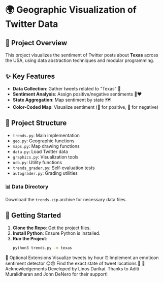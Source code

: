 # 🌍 Geographic Visualization of Twitter Data

## 📜 Project Overview

This project visualizes the sentiment of Twitter posts about **Texas** across the USA, using data abstraction techniques and modular programming. 

## ✨ Key Features

- **Data Collection**: Gather tweets related to "Texas" 🌟
- **Sentiment Analysis**: Assign positive/negative sentiments 💚❤️
- **State Aggregation**: Map sentiment by state 🗺️
- **Color-Coded Map**: Visualize sentiment (🔴 for positive, 🔵 for negative)

## 📁 Project Structure

- `trends.py`: Main implementation
- `geo.py`: Geographic functions
- `maps.py`: Map drawing functions
- `data.py`: Load Twitter data
- `graphics.py`: Visualization tools
- `ucb.py`: Utility functions
- `trends_grader.py`: Self-evaluation tests
- `autograder.py`: Grading utilities

### 📊 Data Directory

Download the `trends.zip` archive for necessary data files.

## 🚀 Getting Started

1. **Clone the Repo**: Get the project files.
2. **Install Python**: Ensure Python is installed.
3. **Run the Project**:
   ```bash
   python3 trends.py -m texas
🔄 Optional Extensions
Visualize tweets by hour ⏰
Implement an emoticon sentiment detector 😊😡
Find the exact state of tweet locations 🌆
🙌 Acknowledgements
Developed by Linos Darikai. Thanks to Aditi Muralidharan and John DeNero for their support!
